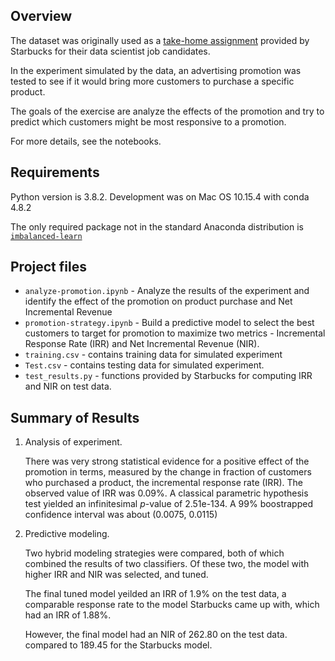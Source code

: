 ## Overview

The dataset was originally used as a [take-home assignment](https://drive.google.com/file/d/18klca9Sef1Rs6q8DW4l7o349r8B70qXM/view) provided by Starbucks for their data scientist job candidates.

In the experiment simulated by the data, an advertising promotion was tested to see if it would bring more customers to purchase a specific product.

The goals of the exercise are analyze the effects of the promotion and try to predict which customers might be most responsive to a promotion.

For more details, see the notebooks.

## Requirements 

Python version is 3.8.2. Development was on Mac OS 10.15.4 with conda 4.8.2

The only required package not in the standard Anaconda distribution is [`imbalanced-learn`](https://imbalanced-learn.readthedocs.io/en/stable/install.html)


## Project files

- `analyze-promotion.ipynb` - Analyze the results of the experiment and identify the effect of the promotion on
product purchase and Net Incremental Revenue
- `promotion-strategy.ipynb` -  Build a predictive model to select the best customers to target for promotion to maximize two metrics - Incremental
Response Rate (IRR) and Net Incremental Revenue (NIR).
- `training.csv` - contains training data for simulated experiment
- `Test.csv` - contains testing data for simulated experiment.
- `test_results.py` - functions provided by Starbucks for computing IRR and NIR on test data.

## Summary of Results

1. Analysis of experiment.

	There was very strong statistical evidence for a positive effect of the promotion in terms, measured by the change in fraction of customers who purchased a product, the incremental response rate (IRR). The observed value of IRR was 0.09%. A classical parametric hypothesis test yielded an infinitesimal *p*-value of 2.51e-134.
	A 99% boostrapped confidence interval was about (0.0075, 0.0115)

2. Predictive modeling.

	Two hybrid modeling strategies were compared, both of which combined the results of two classifiers. Of these two, the model with higher IRR and NIR was selected, and tuned. 

	The final tuned model yeilded an IRR of 1.9% on the test data, a comparable response rate to the model Starbucks came up with, which had an IRR of 1.88%.

	However, the final model had an NIR of 262.80 on the test data. 
	compared to 189.45 for the Starbucks model.

